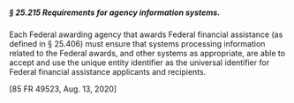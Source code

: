 ##### § 25.215 Requirements for agency information systems. #####

Each Federal awarding agency that awards Federal financial assistance (as defined in § 25.406) must ensure that systems processing information related to the Federal awards, and other systems as appropriate, are able to accept and use the unique entity identifier as the universal identifier for Federal financial assistance applicants and recipients.

[85 FR 49523, Aug. 13, 2020]